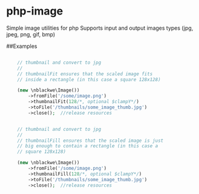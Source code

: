 # php-image
Simple image utilities for php
Supports input and output images types (jpg, jpeg, png, gif, bmp)

##Examples



```php

	// thumbnail and convert to jpg
	//
	// thumbnailFit ensures that the scaled image fits 
	// inside a rectangle (in this case a square 128x128)

	(new \nblackwe\Image())
		->fromFile('/some/image.png')
		->thumbnailFit(128/*, optional $clampY*/)
		->toFile('/thumbnails/some_image_thumb.jpg')
		->close();	//release resources 


	// thumbnail and convert to jpg
	//
	// thumbnailFill ensures that the scaled image is just 
	// big enough to contain a rectangle (in this case a 
	// square 128x128)

	(new \nblackwe\Image())
		->fromFile('/some/image.png')
		->thumbnailFill(128/*, optional $clampY*/)
		->toFile('/thumbnails/some_image_thumb.jpg')
		->close();	//release resources 

```
